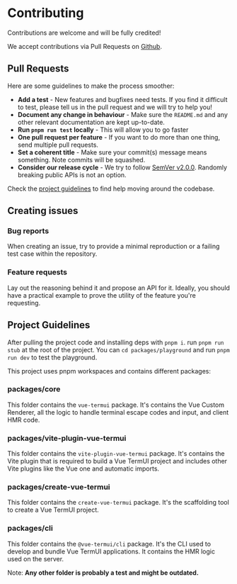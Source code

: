 # Contributing

Contributions are welcome and will be fully credited!

We accept contributions via Pull Requests on [Github](https://github.com/posva-sponsors/vue-termui).

## Pull Requests

Here are some guidelines to make the process smoother:

- **Add a test** - New features and bugfixes need tests. If you find it difficult to test, please tell us in the pull request and we will try to help you!
- **Document any change in behaviour** - Make sure the `README.md` and any other relevant documentation are kept up-to-date.
- **Run `pnpm run test` locally** - This will allow you to go faster
- **One pull request per feature** - If you want to do more than one thing, send multiple pull requests.
- **Set a coherent title** - Make sure your commit(s) message means something. Note commits will be squashed.
- **Consider our release cycle** - We try to follow [SemVer v2.0.0](http://semver.org/). Randomly breaking public APIs is not an option.

Check the [project guidelines](#project-guidelines) to find help moving around the codebase.

## Creating issues

### Bug reports

When creating an issue, try to provide a minimal reproduction or a failing test case within the repository.

### Feature requests

Lay out the reasoning behind it and propose an API for it. Ideally, you should have a practical example to prove the utility of the feature you're requesting.

## Project Guidelines

After pulling the project code and installing deps with `pnpm i`. run `pnpm run stub` at the root of the project. You can `cd packages/playground` and run `pnpm run dev` to test the playground.

This project uses pnpm workspaces and contains different packages:

### packages/core

This folder contains the `vue-termui` package. It's contains the Vue Custom Renderer, all the logic to handle terminal escape codes and input, and client HMR code.

### packages/vite-plugin-vue-termui

This folder contains the `vite-plugin-vue-termui` package. It's contains the Vite plugin that is required to build a Vue TermUI project and includes other Vite plugins like the Vue one and automatic imports.

### packages/create-vue-termui

This folder contains the `create-vue-termui` package. It's the scaffolding tool to create a Vue TermUI project.

### packages/cli

This folder contains the `@vue-termui/cli` package. It's the CLI used to develop and bundle Vue TermUI applications. It contains the HMR logic used on the server.

Note: **Any other folder is probably a test and might be outdated.**
